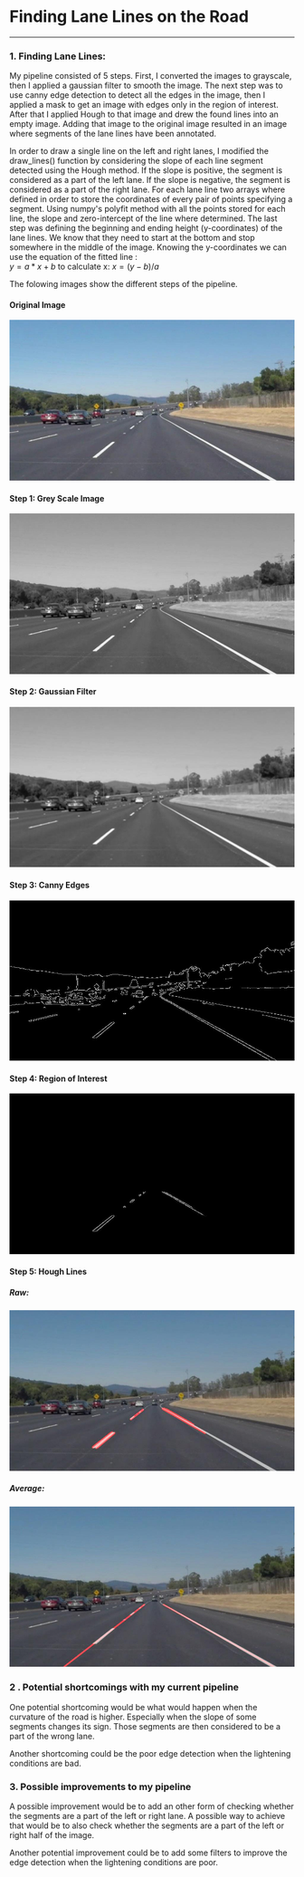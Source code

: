 # **Finding Lane Lines on the Road** 

[//]: # (Image References)

[image1]: ./test_images_output/image0_step_0_original.jpg "Original Image"
[image2]: ./test_images_output/image0_step_1_gray.jpg "Grey Scale Image"
[image3]: ./test_images_output/image0_step_2_gray_gaussian.jpg "Gaussian Filtered"
[image4]: ./test_images_output/image0_step_3_canny.jpg "Canny Edge Detection"
[image5]: ./test_images_output/image0_step_4_canny_masked.jpg "Region of Interest"
[image6]: ./test_images_output/image0_step_5_0_Hough_segments.jpg "Raw Hough Lines"
[image7]: ./test_images_output/image0_step_5_1_Hough_lines.jpg "Average Hough Lines"


---


### 1. Finding Lane Lines:

My pipeline consisted of 5 steps. First, I converted the images to grayscale, then I applied a gaussian filter to smooth the image. The next step was to use canny edge detection to detect all the edges in the image, then I applied a mask to get an image with edges only in the region of interest. After that I applied Hough to that image and drew the found lines into an empty image. Adding that image to the original image resulted in an image where segments of the lane lines have been annotated.

In order to draw a single line on the left and right lanes, I modified the draw_lines() function by considering the slope of each line segment detected using the Hough method. If the slope is positive, the segment is considered as a part of the left lane. If the slope is negative, the segment is considered as a part of the right lane. For each lane line two arrays where defined in order to store the coordinates of every pair of points specifying a segment. Using numpy's polyfit method with all the points stored for each line, the slope and zero-intercept of the line where determined. The last step was defining the beginning and ending height (y-coordinates) of the lane lines. We know that they need to start at the bottom  and stop somewhere in the middle of the image. Knowing the y-coordinates we can use the equation of the fitted line :  
$y = a*x + b$ 
to calculate x: 
$x = (y - b) / a$

The folowing images show the different steps of the pipeline.

#### Original Image
![alt text][image1]
#### Step 1: Grey Scale Image
![alt text][image2]
#### Step 2: Gaussian Filter
![alt text][image3]
#### Step 3: Canny Edges
![alt text][image4]
#### Step 4: Region of Interest
![alt text][image5]
#### Step 5: Hough Lines
##### Raw:
![alt text][image6]
##### Average:
![alt text][image7]


### 2 . Potential shortcomings with my current pipeline


One potential shortcoming would be what would happen when the curvature of the road is higher. Especially when the slope of some segments changes its sign. Those segments are then considered to be a part of the wrong lane.   

Another shortcoming could be the poor edge detection when the lightening conditions are bad.

### 3. Possible improvements to my pipeline

A possible improvement would be to add an other form of checking whether the segments are a part of the left or right lane. A possible way to achieve that would be to also check whether the segments are a part of the left or right half of the image.

Another potential improvement could be to add some filters to improve the edge detection when the lightening conditions are poor.


